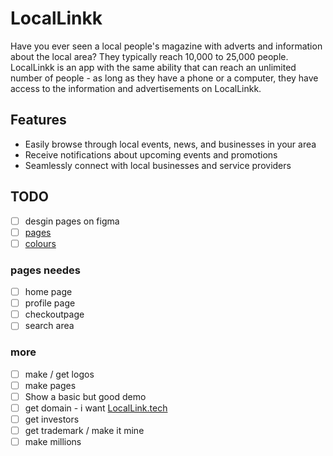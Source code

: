 # LocalLinkk
Have you ever seen a local people's magazine with adverts and information about the local area? They typically reach 10,000 to 25,000 people. LocalLinkk is an app with the same ability that can reach an unlimited number of people - as long as they have a phone or a computer, they have access to the information and advertisements on LocalLinkk.

## Features
- Easily browse through local events, news, and businesses in your area
- Receive notifications about upcoming events and promotions
- Seamlessly connect with local businesses and service providers

## TODO
- [ ] desgin pages on figma
- [ ] [pages](https://www.figma.com/file/H6Vf0qAvW7J79sxNoyMbnG/locallink?type=design&node-id=0%3A1&mode=design&t=bOsYYqajKmtHsTHo-1)
- [ ] [colours](https://colorhunt.co/palette/222222045757044343e4e4e4) 
### pages needes 
- [ ] home page
- [ ] profile page
- [ ] checkoutpage
- [ ] search area

### more 
- [ ] make / get logos
- [ ] make pages
- [ ] Show a basic but good demo
- [ ] get domain - i want [LocalLink.tech](http://locallinkk.tech/)
- [ ] get investors
- [ ] get trademark / make it mine 
- [ ] make millions
